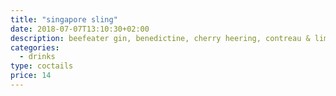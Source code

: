 ```yaml
---
title: "singapore sling"
date: 2018-07-07T13:10:30+02:00
description: beefeater gin, benedictine, cherry heering, contreau & lime juice
categories:
  - drinks
type: coctails
price: 14
---
```


